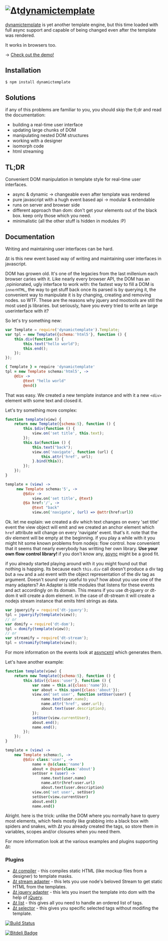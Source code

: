 # ![Δt](https://s3.amazonaws.com/cloud.ohloh.net/attachments/49947/%CE%94t_med.png)[dynamictemplate](http://dodo.github.com/node-dynamictemplate/)



[dynamictemplate](http://dodo.github.com/node-dynamictemplate/) is yet
another template engine, but this time loaded with full async support
and capable of being changed even after the template was rendered.

It works in browsers too.

→ [Check out the demo!](http://dodo.github.com/node-dynamictemplate/example/circles.html)

## Installation

```bash
$ npm install dynamictemplate
```

## Solutions

if any of this problems are familiar to you, you should skip the tl;dr and read the documentation:

 * building a real-time user interface
 * updating large chunks of DOM
 * manipulating nested DOM structures
 * working with a designer
 * isomorph code
 * html streaming


## TL;DR

Convenient DOM manipulation in template style for real-time user interfaces.

 * async & dynamic → changeable even after template was rendered
 * pure javascript with a hugh event based api → modular & extendable
 * runs on server and browser side
 * different approach than dom: don't get your elements out of the black box. keep only those which you need.
 * minimalistic (all the other stuff is hidden in modules :P)

## Documentation


Writing and maintaining user interfaces can be hard.

Δt is this new event based way of writing and maintaining user interfaces in javascript.

DOM has growen old. It's one of the legacies from the last millenium each browser caries with it.
Like nearly every browser API, the DOM has an ,opinionated, ugly interface to work with:
the fastest way to fill a DOM is `innerHTML`, the way to get stuff back once its parsed is by querying it, the convenient way to manipulate it is by changing, creating and removing nodes. so WTF.
These are the reasons why jquery and mootools are still the most used js libraries. but seriously, have you every tried to write an large userinterface with it?

So let's try something new:

```javascript
var Template = require('dynamictemplate').Template;
var tpl = new Template({schema:'html5'}, function () {
    this.div(function () {
        this.text("hello world");
        this.end();
    });
});
```

```coffeescript
{ Template } = require 'dynamictemplate'
tpl = new Template schema:'html5', ->
    @div ->
        @text "hello world"
        @end()
```

That was easy. We created a new template instance and with it a new `<div>` element with some text and closed it.

Let's try something more complex:

```javascript
function template(view) {
    return new Template({schema:5}, function () {
        this.$div(function () {
            view.on('set title', this.text);
        });
        this.$a(function () {
            this.text("back");
            view.on('navigate', function (url) {
                this.attr('href', url);
            }.bind(this));
        });
    });
}
```

```coffeescript
template = (view) ->
     new Template schema:'5', ->
        @$div ->
            view.on('set title', @text)
        @$a href:'/', ->
            @text "back"
            view.on('navigate', (url) => @attr(href:url))
```

Ok. let me explain: we created a div which text changes on every 'set title' event the view object will emit and we created an anchor element which `href` attribute will change on every 'navigate' event. that's it.
note that the div element will be empty at the beginning.
if you play a while with it you might hit some known problems from nodejs: flow control. how convenient that it seems that nearly everybody has writting her own library. **Use your own flow control library!**
if you don't know any, [async](https://github.com/caolan/async#readme) might be a good fit.

if you already started playing around with it you might found out that nothing is happing. Its because each `this.div` call doesn't produce a div tag but a `new` and a `add` event with the object representation of the div tag as argument. Doesn't sound very useful to you? how about you use one of the many adapters? An Adapter is little modules that listens for these events and act accordingly on its domain. This means if you use dt-jquery or dt-dom it will create a dom element. in the case of dt-stream it will create a nodejs stream instance that emits html strings as data.

```javascript
var jqueryify = require('dt-jquery');
tpl = jqueryify(template(view));
// or
var domify = require('dt-dom');
tpl = domify(template(view));
// or
var streamify = require('dt-stream');
tpl = streamify(template(view));
```
For more information on the events look at [asyncxml](http://dodo.github.com/node-asyncxml/) which generates them.

Let's have another example:

```javascript
function template(view) {
    return new Template({schema:5}, function () {
        this.$div({class:'user'}, function () {
            var name = this.a({class:'name'});
            var about = this.span({class:'about'});
            view.on('set user', function setUser(user) {
                name.text(user.name);
                name.attr('href', user.url);
                about.text(user.description);
            });
            setUser(view.currentUser);
            about.end();
            name.end();
        });
    });
}
```

```coffeescript
template = (view) ->
    new Template schema:5, ->
        @$div class:'user', ->
            name = @a(class:'name')
            about = @span(class:'about')
            setUser = (user) ->
                name.text(user.name)
                name.attr(href:user.url)
                about.text(user.description)
            view.on('set user', setUser)
            setUser(view.currentUser)
            about.end()
            name.end()

```

Alright. here is the trick: unlike the DOM where you normally have to query most elements, which feels mostly like grabbing into a black box with spiders and snakes, with Δt you already created the tags, so store them in variables, scopes and/or closures when you need them.

For more information look at the various examples and plugins supporting Δt:

### Plugins

 * [Δt compiler](http://dodo.github.com/node-dt-compiler) - this compiles static HTML (like mockup files from a designer) to template masks.
 * [Δt stream adapter](http://dodo.github.com/node-dt-stream) - this lets you use node's beloved Stream to get static HTML from the templates.
 * [Δt jquery adapter](http://dodo.github.com/node-dt-jquery) - this lets you insert the template into dom with the help of [jQuery](http://jquery.com/).
 * [Δt list](http://dodo.github.com/node-dt-list) - this gives all you need to handle an ordered list of tags.
 * [Δt selector](http://dodo.github.com/node-dt-selector) - this gives you specific selected tags without modifing the template.


[![Build Status](https://secure.travis-ci.org/dodo/node-dynamictemplate.png)](http://travis-ci.org/dodo/node-dynamictemplate)



[![Bitdeli Badge](https://d2weczhvl823v0.cloudfront.net/dodo/node-dynamictemplate/trend.png)](https://bitdeli.com/free "Bitdeli Badge")

